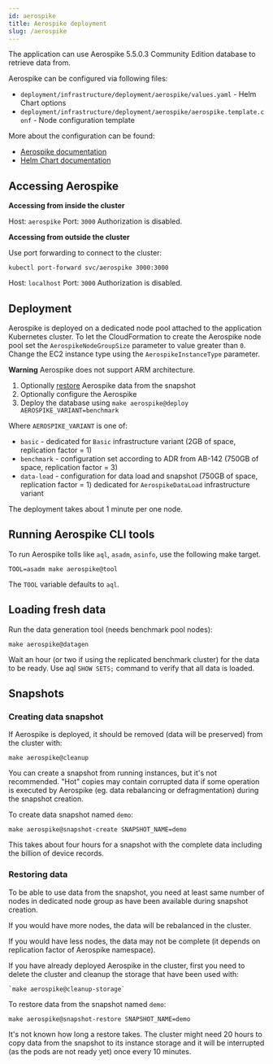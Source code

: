 ```yaml
---
id: aerospike
title: Aerospike deployment
slug: /aerospike
---
```


The application can use Aerospike 5.5.0.3 Community Edition database to retrieve data from.

Aerospike can be configured via following files:

* `deployment/infrastructure/deployment/aerospike/values.yaml` - Helm Chart options 
* `deployment/infrastructure/deployment/aerospike/aerospike.template.conf` - Node configuration template

More about the configuration can be found:

* [Aerospike documentation](https://www.aerospike.com/docs/operations/configure/index.html)
* [Helm Chart documentation](https://artifacthub.io/packages/helm/aerospike/aerospike)

## Accessing Aerospike

**Accessing from inside the cluster**

Host: `aerospike`
Port: `3000`
Authorization is disabled.

**Accessing from outside the cluster**

Use port forwarding to connect to the cluster:

```
kubectl port-forward svc/aerospike 3000:3000
```

Host: `localhost`
Port: `3000`
Authorization is disabled.

## Deployment

Aerospike is deployed on a dedicated node pool attached to the application Kubernetes cluster.
To let the CloudFormation to create the Aerospike node pool set the `AerospikeNodeGroupSize` parameter to value greater
than `0`.
Change the EC2 instance type using the `AerospikeInstanceType` parameter.

**Warning** Aerospike does not support ARM architecture.

1. Optionally [restore](#restoring-data) Aerospike data from the snapshot
2. Optionally configure the Aerospike
3. Deploy the database using `make aerospike@deploy AEROSPIKE_VARIANT=benchmark`

Where `AEROSPIKE_VARIANT` is one of:

* `basic` - dedicated for `Basic` infrastructure variant (2GB of space, replication factor = 1)
* `benchmark` - configuration set according to ADR from AB-142 (750GB of space, replication factor = 3)
* `data-load` - configuration for data load and snapshot (750GB of space, replication factor = 1)
                dedicated for `AerospikeDataLoad` infrastructure variant

The deployment takes about 1 minute per one node.

## Running Aerospike CLI tools

To run Aerospike tolls like `aql`, `asadm`, `asinfo`, use the following make target.

```shell
TOOL=asadm make aerospike@tool
```

The `TOOL` variable defaults to `aql`.

## Loading fresh data

Run the data generation tool (needs benchmark pool nodes):

```
make aerospike@datagen
```

Wait an hour (or two if using the replicated benchmark cluster) for the data to be ready.
Use aql `SHOW SETS;` command to verify that all data is loaded.

## Snapshots

### Creating data snapshot

If Aerospike is deployed, it should be removed (data will be preserved)
from the cluster with:

```
make aerospike@cleanup
```

You can create a snapshot from running instances, but it's not recommended.
"Hot" copies may contain corrupted data if some operation is executed by Aerospike 
(eg. data rebalancing or defragmentation) during the snapshot creation.

To create data snapshot named `demo`:

```
make aerospike@snapshot-create SNAPSHOT_NAME=demo
```

This takes about four hours for a snapshot with the complete data including the billion of device records.

### Restoring data

To be able to use data from the snapshot, you need at least same number of nodes 
in dedicated node group as have been available during snapshot creation.

If you would have more nodes, the data will be rebalanced in the cluster.

If you would have less nodes, the data may not be complete (it depends on replication 
factor of Aerospike namespace). 

If you have already deployed Aerospike in the cluster, first you need to delete the cluster and cleanup
the storage that have been used with:

```
`make aerospike@cleanup-storage`
```

To restore data from the snapshot named `demo`:

```
make aerospike@snapshot-restore SNAPSHOT_NAME=demo
```

It's not known how long a restore takes. The cluster might need 20 hours to copy data from the snapshot to its instance
storage and it will be interrupted (as the pods are not ready yet) once every 10 minutes.
